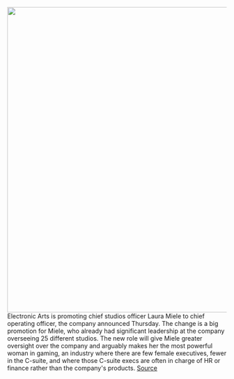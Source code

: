 <img src='https://cdn.vox-cdn.com/thumbor/1_4xQUeId7nv9LBb1FqKsFAYW40=/0x0:4910x3319/1200x800/filters:focal(3139x241:3923x1025)/cdn.vox-cdn.com/uploads/chorus_image/image/69934905/1145669613.0.jpg' width='700px' /><br/>
Electronic Arts is promoting chief studios officer Laura Miele to chief operating officer, the company announced Thursday. The change is a big promotion for Miele, who already had significant leadership at the company overseeing 25 different studios. The new role will give Miele greater oversight over the company and arguably makes her the most powerful woman in gaming, an industry where there are few female executives, fewer in the C-suite, and where those C-suite execs are often in charge of HR or finance rather than the company's products.
<a href='https://www.theverge.com/2021/9/30/22703469/ea-promotes-laura-miele-chief-studios-operating-officer-coo'> Source <a/>